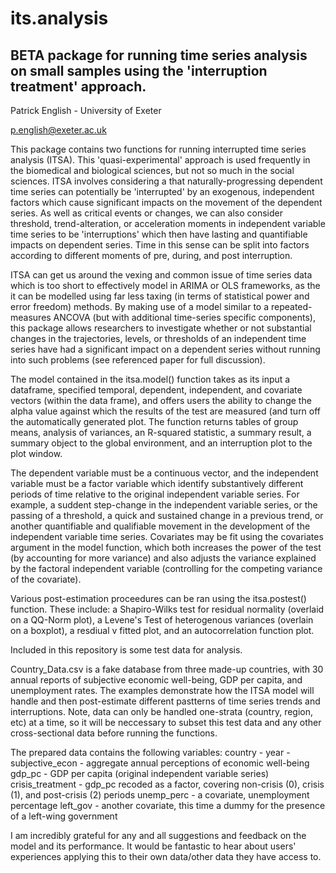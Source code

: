 # its.analysis

## BETA package for running time series analysis on small samples using the 'interruption treatment' approach.

Patrick English - University of Exeter

<p.english@exeter.ac.uk>

This package contains two functions for running interrupted time series analysis (ITSA). This 'quasi-experimental' approach is used frequently in the biomedical and biological sciences, but not so much in the social sciences. ITSA involves considering a that naturally-progressing dependent time series can potentially be 'interrupted' by an exogenous, independent factors which cause significant impacts on the movement of the dependent series. As well as critical events or changes, we can also consider threshold, trend-alteration, or acceleration moments in independent variable time series to be 'interruptions' which then have lasting and quantifiable impacts on dependent series. Time in this sense can be split into factors according to different moments of pre, during, and post interruption.

ITSA can get us around the vexing and common issue of time series data which is too short to effectively model in ARIMA or OLS frameworks, as the it can be modelled using far less taxing (in terms of statistical power and error freedom) methods. By making use of a model similar to a repeated-measures ANCOVA (but with additional time-series specific components), this package allows researchers to investigate whether or not substantial changes in the trajectories, levels, or thresholds of an independent time series have had a significant impact on a dependent series without running into such problems (see referenced paper for full discussion). 

The model contained in the itsa.model() function takes as its input a dataframe, specified temporal, dependent, independent, and covariate vectors (within the data frame), and offers users the ability to change the alpha value against which the results of the test are measured (and turn off the automatically generated plot. The function returns tables of group means, analysis of variances, an R-squared statistic, a summary result, a summary object to the global environment, and an interruption plot to the plot window.

The dependent variable must be a continuous vector, and the independent variable must be a factor variable which identify substantively different periods of time relative to the original independent variable series. For example, a suddent step-change in the independent variable series, or the passing of a threshold, a quick and sustained change in a previous trend, or another quantifiable and qualifiable movement in the development of the independent variable time series. Covariates may be fit using the covariates argument in the model function, which both increases the power of the test (by accounting for more variance) and also adjusts the variance explained by the factoral independent variable (controlling for the competing variance of the covariate).

Various post-estimation proceedures can be ran using the itsa.postest() function. These include: a Shapiro-Wilks test for residual normality (overlaid on a QQ-Norm plot), a Levene's Test of heterogenous variances (overlain on a boxplot), a resdiual v fitted plot, and an autocorrelation function plot. 

Included in this repository is some test data for analysis. 

Country_Data.csv is a fake database from three made-up countries, with 30 annual reports of subjective economic well-being, GDP per capita, and unemployment rates. The examples demonstrate how the ITSA model will handle and then post-estimate different pastterns of time series trends and interruptions. Note, data can only be handled one-strata (country, region, etc) at a time, so it will be neccessary to subset this test data and any other cross-sectional data before running the functions.

The prepared data contains the following variables: 
country - 
year -
subjective_econ - aggregate annual perceptions of economic well-being
gdp_pc - GDP per capita (original independent variable series)
crisis_treatment - gdp_pc recoded as a factor, covering non-crisis (0), crisis (1), and post-crisis (2) periods
unemp_perc - a covariate, unemployment percentage
left_gov - another covariate, this time a dummy for the presence of a left-wing government

I am incredibly grateful for any and all suggestions and feedback on the model and its performance. It would be fantastic to hear about users' experiences applying this to their own data/other data they have access to.
